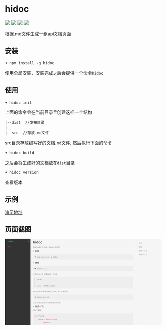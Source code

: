 # hidoc
[![](https://img.shields.io/travis/mennghao/hidoc.svg?style=flat-square)](https://travis-ci.org/mennghao/hidoc) [![](https://img.shields.io/npm/v/hidoc.svg?style=flat-square)](https://www.npmjs.com/package/hidoc) [![](https://img.shields.io/npm/dt/hidoc.svg?style=flat-square)](https://www.npmjs.com/package/hidoc) [![](https://img.shields.io/github/license/mennghao/hidoc.svg?style=flat-square)](https://github.com/mennghao/hidoc/blob/master/LICENSE)

根据.md文件生成一组api文档页面

## 安装

```
➜ npm install -g hidoc
```
使用全局安装，安装完成之后会提供一个命令```hidoc```

## 使用

```
➜ hidoc init
```
上面的命令会在当前目录里创建这样一个结构
```
|--dist  //发布目录
|
|--src  //存放.md文件

```

src目录存放编写好的文档```.md```文件, 然后执行下面的命令

```
➜ hidoc build
```
之后会将生成好的文档放在```dist```目录

```
➜ hidoc version
```
查看版本

## 示例

[演示地址](http://mennghao.github.io/hidoc/dist/index.html)

## 页面截图
![hidoc](./example/hidoc.png)